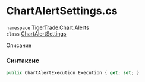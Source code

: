 
# ChartAlertSettings.cs
`namespace` [TigerTrade.Chart](../../TigerTrade.Chart.md).[Alerts](../../TigerTrade.Chart/Alerts.md)  
    `class` [ChartAlertSettings](../../ChartAlertSettings.cs.md)

Описание

### Синтаксис
```csharp
public ChartAlertExecution Execution { get; set; }
```
